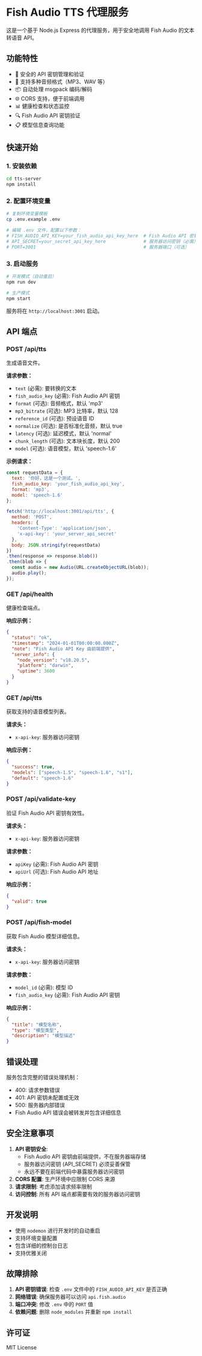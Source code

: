 # Fish Audio TTS 代理服务

这是一个基于 Node.js Express 的代理服务，用于安全地调用 Fish Audio 的文本转语音 API。

## 功能特性

- 🔐 安全的 API 密钥管理和验证
- 🎵 支持多种音频格式（MP3、WAV 等）
- 📦 自动处理 msgpack 编码/解码
- 🌐 CORS 支持，便于前端调用
- 📊 健康检查和状态监控
- 🔍 Fish Audio API 密钥验证
- 📋 模型信息查询功能

## 快速开始

### 1. 安装依赖

```bash
cd tts-server
npm install
```

### 2. 配置环境变量

```bash
# 复制环境变量模板
cp .env.example .env

# 编辑 .env 文件，配置以下参数：
# FISH_AUDIO_API_KEY=your_fish_audio_api_key_here  # Fish Audio API 密钥（可选，由前端提供）
# API_SECRET=your_secret_api_key_here              # 服务器访问密钥（必需）
# PORT=3001                                        # 服务器端口（可选）
```

### 3. 启动服务

```bash
# 开发模式（自动重启）
npm run dev

# 生产模式
npm start
```

服务将在 `http://localhost:3001` 启动。

## API 端点

### POST /api/tts

生成语音文件。

**请求参数：**

- `text` (必需): 要转换的文本
- `fish_audio_key` (必需): Fish Audio API 密钥
- `format` (可选): 音频格式，默认 'mp3'
- `mp3_bitrate` (可选): MP3 比特率，默认 128
- `reference_id` (可选): 预设语音 ID
- `normalize` (可选): 是否标准化音频，默认 true
- `latency` (可选): 延迟模式，默认 'normal'
- `chunk_length` (可选): 文本块长度，默认 200
- `model` (可选): 语音模型，默认 'speech-1.6'

**示例请求：**

```javascript
const requestData = {
  text: '你好，这是一个测试。',
  fish_audio_key: 'your_fish_audio_api_key',
  format: 'mp3',
  model: 'speech-1.6'
};

fetch('http://localhost:3001/api/tts', {
  method: 'POST',
  headers: {
    'Content-Type': 'application/json',
    'x-api-key': 'your_server_api_secret'
  },
  body: JSON.stringify(requestData)
})
.then(response => response.blob())
.then(blob => {
  const audio = new Audio(URL.createObjectURL(blob));
  audio.play();
});
```

### GET /api/health

健康检查端点。

**响应示例：**

```json
{
  "status": "ok",
  "timestamp": "2024-01-01T00:00:00.000Z",
  "note": "Fish Audio API Key 由前端提供",
  "server_info": {
    "node_version": "v18.20.5",
    "platform": "darwin",
    "uptime": 3600
  }
}
```

### GET /api/tts

获取支持的语音模型列表。

**请求头：**
- `x-api-key`: 服务器访问密钥

**响应示例：**

```json
{
  "success": true,
  "models": ["speech-1.5", "speech-1.6", "s1"],
  "default": "speech-1.6"
}
```

### POST /api/validate-key

验证 Fish Audio API 密钥有效性。

**请求头：**
- `x-api-key`: 服务器访问密钥

**请求参数：**
- `apiKey` (必需): Fish Audio API 密钥
- `apiUrl` (可选): Fish Audio API 地址

**响应示例：**

```json
{
  "valid": true
}
```

### POST /api/fish-model

获取 Fish Audio 模型详细信息。

**请求头：**
- `x-api-key`: 服务器访问密钥

**请求参数：**
- `model_id` (必需): 模型 ID
- `fish_audio_key` (必需): Fish Audio API 密钥

**响应示例：**

```json
{
  "title": "模型名称",
  "type": "模型类型",
  "description": "模型描述"
}
```

## 错误处理

服务包含完整的错误处理机制：

- 400: 请求参数错误
- 401: API 密钥未配置或无效
- 500: 服务器内部错误
- Fish Audio API 错误会被转发并包含详细信息

## 安全注意事项

1. **API 密钥安全**: 
   - Fish Audio API 密钥由前端提供，不在服务器端存储
   - 服务器访问密钥 (API_SECRET) 必须妥善保管
   - 永远不要在前端代码中暴露服务器访问密钥
2. **CORS 配置**: 生产环境中应限制 CORS 来源
3. **请求限制**: 考虑添加请求频率限制
4. **访问控制**: 所有 API 端点都需要有效的服务器访问密钥

## 开发说明

- 使用 `nodemon` 进行开发时的自动重启
- 支持环境变量配置
- 包含详细的控制台日志
- 支持优雅关闭

## 故障排除

1. **API 密钥错误**: 检查 `.env` 文件中的 `FISH_AUDIO_API_KEY` 是否正确
2. **网络错误**: 确保服务器可以访问 `api.fish.audio`
3. **端口冲突**: 修改 `.env` 中的 `PORT` 值
4. **依赖问题**: 删除 `node_modules` 并重新 `npm install`

## 许可证

MIT License